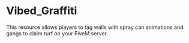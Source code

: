 # Vibed_Graffiti
This resource allows players to tag walls with spray can animations and gangs to claim turf on your FiveM server.
